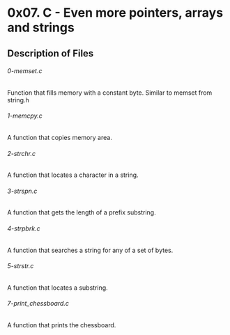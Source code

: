 # 0x07. C - Even more pointers, arrays and strings

## Description of Files

<h6>0-memset.c</h6>
Function that fills memory with a constant byte. Similar to memset from string.h

<h6>1-memcpy.c</h6>
A function that copies memory area.

<h6>2-strchr.c</h6>
A function that locates a character in a string.

<h6>3-strspn.c</h6>
A  function that gets the length of a prefix substring.

<h6>4-strpbrk.c</h6>
A function that searches a string for any of a set of bytes.


<h6>5-strstr.c</h6>
A function that locates a substring.


<h6>7-print_chessboard.c</h6>
A  function that prints the chessboard.
<h6></h6>
<h6></h6>
